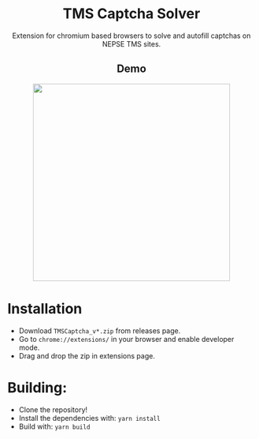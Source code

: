 <h1 align="center">
TMS Captcha Solver
</h1>
<p align="center"> Extension for chromium based browsers to solve and autofill captchas on NEPSE TMS sites. </p>
<h2 align="center">
Demo
</h2>
<p align="center"><img src="https://user-images.githubusercontent.com/46302068/215273678-4ba5f4fc-01b5-4ab6-bad9-429388e4d366.gif" width="400"/></p>

# Installation
* Download `TMSCaptcha_v*.zip` from releases page.
* Go to `chrome://extensions/` in your browser and enable developer mode.<br/>
* Drag and drop the zip in extensions page.<br/>

# Building:
* Clone the repository!<br/>
* Install the dependencies with: `yarn install`<br/>
* Build with: `yarn build`<br/>
